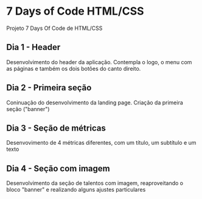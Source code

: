 # 7 Days of Code HTML/CSS
Projeto 7 Days Of Code de HTML/CSS

## Dia 1 - Header
Desenvolvimento do header da aplicação. Contempla o logo, o menu com as páginas e também os dois botões do canto direito.

## Dia 2 - Primeira seção
Coninuação do desenvolvimento da landing page. Criação da primeira seção ("banner")

## Dia 3 - Seção de métricas
Desenvovimento de 4 métricas diferentes, com um título, um subtítulo e um texto

## Dia 4 - Seção com imagem
Desenvolvimento da seção de talentos com imagem, reaproveitando o bloco "banner" e realizando alguns ajustes particulares